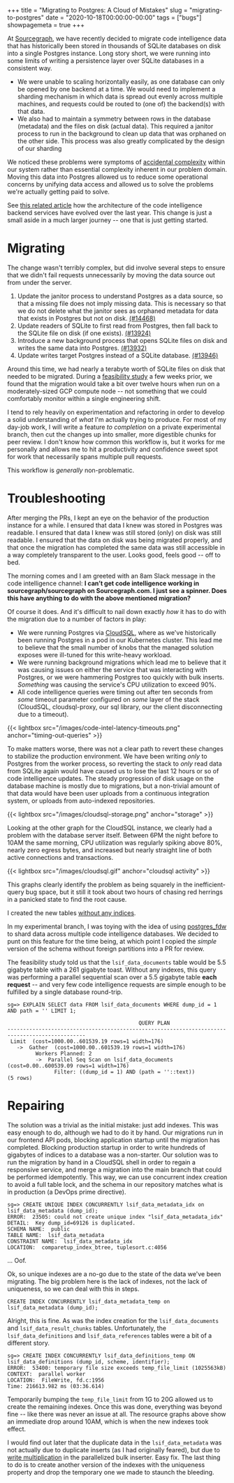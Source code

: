 +++
title = "Migrating to Postgres: A Cloud of Mistakes"
slug = "migrating-to-postgres"
date = "2020-10-18T00:00:00-00:00"
tags = ["bugs"]
showpagemeta = true
+++

At [Sourcegraph](https://github.com/sourcegraph/sourcegraph), we have recently decided to migrate code intelligence data that has historically been stored in thousands of SQLite databases on disk into a single Postgres instance. Long story short, we were running into some limits of writing a persistence layer over SQLite databases in a consistent way.

- We were unable to scaling horizontally easily, as one database can only be opened by one backend at a time. We would need to implement a sharding mechanism in which data is spread out evenly across multiple machines, and requests could be routed to (one of) the backend(s) with that data.
- We also had to maintain a symmetry between rows in the database (metadata) and the files on disk (actual data). This required a janitor process to run in the background to clean up data that was orphaned on the other side. This process was also greatly complicated by the design of our sharding 

We noticed these problems were symptoms of [accidental complexity](http://faculty.salisbury.edu/~xswang/Research/Papers/SERelated/no-silver-bullet.pdf) within our system rather than essential complexity inherent in our problem domain. Moving this data into Postgres allowed us to reduce some operational concerns by unifying data access and allowed us to solve the problems we're actually getting paid to solve.

See [this related article](https://about.sourcegraph.com/blog/evolution-of-the-precise-code-intel-backend/) how the architecture of the code intelligence backend services have evolved over the last year. This change is just a small aside in a much larger journey -- one that is just getting started.

# Migrating

The change wasn't terribly complex, but did involve several steps to ensure that we didn't fail requests unnecessarily by moving the data source out from under the server.

1. Update the janitor process to understand Postgres as a data source, so that a missing file does not imply missing data. This is necessary so that we do not delete what the janitor sees as orphaned metadata for data that exists in Postgres but not on disk. [(#14468)](https://github.com/sourcegraph/sourcegraph/pull/14468)
2. Update readers of SQLite to first read from Postgres, then fall back to the SQLite file on disk (if one exists). [(#13924)](https://github.com/sourcegraph/sourcegraph/pull/13924)
3. Introduce a new background process that opens SQLite files on disk and writes the same data into Postgres. [(#13932)](https://github.com/sourcegraph/sourcegraph/pull/13932)
4. Update writes target Postgres instead of a SQLite database. [(#13946)](https://github.com/sourcegraph/sourcegraph/pull/13946)

Around this time, we had nearly a terabyte worth of SQLite files on disk that needed to be migrated. During a [feasibility study](https://docs.google.com/document/d/1Y9p29hK8xrPUTvBdWqP9uAHDg3JLV-HCaxsbCo9-YHQ) a few weeks prior, we found that the migration would take a bit over twelve hours when run on a moderately-sized GCP compute node -- not something that we could comfortably monitor within a single engineering shift.

I tend to rely heavily on experimentation and refactoring in order to develop a solid understanding of _what_ I'm actually trying to produce. For most of my day-job work, I will write a feature _to completion_ on a private experimental branch, then cut the changes up into smaller, more digestible chunks for peer review. I don't know how common this workflow is, but it works for me personally and allows me to hit a productivity and confidence sweet spot for work that necessarily spans multiple pull requests.

This workflow is _generally_ non-problematic.

# Troubleshooting

After merging the PRs, I kept an eye on the behavior of the production instance for a while. I ensured that data I knew was stored in Postgres was readable. I ensured that data I knew was still stored (only) on disk was still readable. I ensured that the data on disk was being migrated properly, and that once the migration has completed the same data was still accessible in a way completely transparent to the user. Looks good, feels good -- off to bed.

The morning comes and I am greeted with an 8am Slack message in the code intelligence channel: **I can’t get code intelligence working in sourcegraph/sourcegraph on Sourcegraph.com. I just see a spinner. Does this have anything to do with the above mentioned migration?**

Of course it does. And it's difficult to nail down exactly _how_ it has to do with the migration due to a number of factors in play:

- We were running Postgres via [CloudSQL](https://cloud.google.com/sql), where as we've historically been running Postgres in a pod in our Kubernetes cluster. This lead me to believe that the small number of knobs that the managed solution exposes were ill-tuned for this write-heavy workload.
- We were running background migrations which lead me to believe that it was causing issues on either the service that was interacting with Postgres, or we were hammering Postgres too quickly with bulk inserts. _Something_ was causing the service's CPU utilization to exceed 90%.
- All code intelligence queries were timing out after ten seconds from _some_ timeout parameter configured on _some_ layer of the stack (CloudSQL, cloudsql-proxy, our sql library, our the client disconnecting due to a timeout).

{{< lightbox src="/images/code-intel-latency-timeouts.png" anchor="timing-out-queries" >}}

To make matters worse, there was not a clear path to revert these changes to stabilize the production environment. We have been writing _only_ to Postgres from the worker process, so reverting the stack to _only_ read data from SQLite again would have caused us to lose the last 12 hours or so of code intelligence updates. The steady progression of disk usage on the database machine is mostly due to migrations, but a non-trivial amount of that data would have been user uploads from a continuous integration system, or uploads from auto-indexed repositories.

{{< lightbox src="/images/cloudsql-storage.png" anchor="storage" >}}

Looking at the other graph for the CloudSQL instance, we clearly had a problem with the database server itself. Between 6PM the night before to 10AM the same morning, CPU utilization was regularly spiking above 80%, nearly zero egress bytes, and increased but nearly straight line of both active connections and transactions.

{{< lightbox src="/images/cloudsql.gif" anchor="cloudsql activity" >}}

This graphs clearly identify the problem as being squarely in the inefficient-query bug space, but it still it took about two hours of chasing red herrings in a panicked state to find the root cause.

I created the new tables [without any indices](https://github.com/sourcegraph/sourcegraph/blob/9b0edb75ffda680a587bffa4e00ff5e6c41a90e7/migrations/codeintel/1000000001_init.up.sql).

In my experimental branch, I was toying with the idea of using [postgres_fdw](https://about.gitlab.com/handbook/engineering/development/enablement/database/doc/fdw-sharding.html) to shard data across multiple code intelligence databases. We decided to punt on this feature for the time being, at which point I copied the _simple_ version of the schema without foreign partitions into a PR for review.

The feasibility study told us that the `lsif_data_documents` table would be 5.5 gigabyte table with a 261 gigabyte toast. Without any indexes, this query was performing a parallel sequential scan over a 5.5 gigabyte table **each request** -- and very few code intelligence requests are simple enough to be fulfilled by a single database round-trip.

```text
sg=> EXPLAIN SELECT data FROM lsif_data_documents WHERE dump_id = 1 AND path = '' LIMIT 1;

                                          QUERY PLAN
-----------------------------------------------------------------------------------------------
 Limit  (cost=1000.00..601539.19 rows=1 width=176)
   ->  Gather  (cost=1000.00..601539.19 rows=1 width=176)
         Workers Planned: 2
         ->  Parallel Seq Scan on lsif_data_documents  (cost=0.00..600539.09 rows=1 width=176)
               Filter: ((dump_id = 1) AND (path = ''::text))
(5 rows)
```

# Repairing

The solution was a trivial as the initial mistake: just add indexes. This was easy enough to do, although we had to do it by hand. Our migrations run in our frontend API pods, blocking application startup until the migration has completed. Blocking production startup in order to write hundreds of gigabytes of indices to a database was a non-starter. Our solution was to run the migration by hand in a CloudSQL shell in order to regain a responsive service, and merge a migration into the main branch that could be performed idempotently. This way, we can use concurrent index creation to avoid a full table lock, and the schema in our repository matches what is in production (a DevOps prime directive).

```text
sg=> CREATE UNIQUE INDEX CONCURRENTLY lsif_data_metadata_idx on lsif_data_metadata (dump_id);
ERROR:  23505: could not create unique index "lsif_data_metadata_idx"
DETAIL:  Key dump_id=69126 is duplicated.
SCHEMA NAME:  public
TABLE NAME:  lsif_data_metadata
CONSTRAINT NAME:  lsif_data_metadata_idx
LOCATION:  comparetup_index_btree, tuplesort.c:4056
```

... Oof.

Ok, so unique indexes are a no-go due to the state of the data we've been migrating. The big problem here is the lack of indexes, not the lack of uniqueness, so we can deal with this in steps.

```text
CREATE INDEX CONCURRENTLY lsif_data_metadata_temp on lsif_data_metadata (dump_id);
```

Alright, this is fine. As was the index creation for the `lsif_data_documents` and `lsif_data_result_chunks` tables. Unfortunately, the `lsif_data_definitions` and `lsif_data_references` tables were a bit of a different story.

```text
sg=> CREATE INDEX CONCURRENTLY lsif_data_definitions_temp ON lsif_data_definitions (dump_id, scheme, identifier);
ERROR:  53400: temporary file size exceeds temp_file_limit (1025563kB)
CONTEXT:  parallel worker
LOCATION:  FileWrite, fd.c:1956
Time: 216613.982 ms (03:36.614)
```

Temporarily bumping the `temp_file_limit` from 1G to 20G allowed us to create the remaining indexes. Once this was done, everything was beyond fine -- like there was never an issue at all. The resource graphs above show an immediate drop around 10AM, which is when the new indexes took effect.

I would find out later that the duplicate data in the `lsif_data_metadata` was not actually due to duplicate inserts (as I had originally feared), but due to [write multiplication](https://github.com/sourcegraph/sourcegraph/pull/14536) in the parallelized bulk inserter. Easy fix. The last thing to do is to create another version of the indexes with the uniqueness property and drop the temporary one we made to staunch the bleeding.
